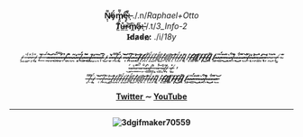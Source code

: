 <article>
  <p align="center">
    <b>N̸̙̹͌ö̴̡́m̸̡͈͐͌ę̴̧͒͘:̶̩̀͊</b> ./.n/<i>Raphael+Otto</i> <br>
    <b>T̸̤̄ů̶̲r̷̼͝m̸̭̈a̴̗̋:̶̞͘</b> /.t/<i>3_Info-2</i> <br>
    <b>I̴d̸a̷d̴e̷:̷</b> ./i/<i>18y</i> <br>
    <br>
    <i>-̷͖̀-̶͚̾-̷̱̽-̷̩̾-̶̥̎-̷͓̄-̸̲̑-̶̲͠-̶̤̈́-̷͍̎<b>-̶̪͝-̵̲͆-̵̻̈́-̵̥̿-̵̮͋-̵͔́-̸̜̉-̶̭̊-̵͔̏-̷̪͂-̷̦̒-̵̝͊-̸̟̈́-̷̳͑-̴̲̌-̶͇̏-̸̰͊-̵͙̓-̶̫͂-̴̄ͅ-̵͎̅-̸͒͜-̷̬̀-̵̠̓-̵͎͌-̸̤͌-̴̞̈́-̷͎̄-̵̜͝-̷̹͆-̸̟̅-̷͈̎-̴͖̔-̴̻͝/̵̞̽/̷̛̪</b>/̷̖͌/̶̝̈́/̶̺͑/̵̭̂/̸̢̈́/̵̺͛/̵̠̍/̸̝̉/̸̭̈/̵͝ͅ/̷̹͊/̴̯̈́/̶̙̍/̴̥̎/̷͔͛/̵͓̂<b>/̵̛͇/̸̝͝/̷͈͗/̶̩͆/̵̋͜/̵͖͐/̷̧͌/̷̧̾-̷͍̎-̷̳̈́-̶̠͂-̵̐͜-̴͓͛-̷̯͒-̸͕̑-̴̟̀-̴͋͜-̴̟̑-̷̖́-̵̤͝-̸̠̉-̵̨̓-̷̼̔-̵̙͝-̴̳̇-̴̞̒-̶̢͠-̵͎̍</b>-̷̗̊-̴̰͊-̵̙͛-̷̥̃-̸͇̆-̴͊͜-̴̬́-̷̱̔-̴͍͊-̵͍̚-̴̱̏-̶̞̐-̴̤̒-̴͇́-̸̡̀-̶̳̕-̵͙̀-̴̾ͅ-̶̳͝-̴͔̒-̸̟͂-̷͉͑-̷̬̽-̸͍̓</i> <br>
    <i>-̵͎͌-̸̤͌-̴̞̈́-̷͎̄-̵̜͝-̷̹͆-̸̟̅-̷͈̎-̴͖̔-̴̻͝/̵̞̽/̷̛̪</b>/̷̖͌/̶̝̈́/̶̺͑/̵̭̂/̸̢̈́/̵̺͛/̵̠̍/̸̝̉/̸̭̈/̵͝ͅ/̷̹͊/̴̯̈́/̶̙̍/̴̥̎/̷͔͛/̵͓̂<b>/̵̛͇/̸̝͝/̷͈͗/̶̩͆/̵̋͜/̵͖͐/̷̧͌/̷̧̾-̷͍̎-̷̳̈́-̶̠͂-̵̐͜-̴͓͛-̷̯͒-̸͕̑-̴̟̀-̴͋͜-̴̟̑-̷̖́-̵̤͝</i>
  </p>
  <p align="center">
    <a href="https://twitter.com/Raphis_____"> Twitter </a>
     ∼
    <a href="https://www.youtube.com/channel/UCRiaivH1MtlQhBzdoqcleJw"> YouTube </a>
  </p>
<hr>
 <div align="center">
   
  ![3dgifmaker70559](https://user-images.githubusercontent.com/101464708/183543934-44ea38f9-9f08-4c75-b7e5-bc507f318e33.gif)
  
 </div>
</article>
  
